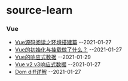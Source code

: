 # source-learn
### Vue
- [Vue源码阅读之环境搭建篇]() --2021-01-27
- [Vue的初始化与挂载做了什么？](https://github.com/danarrr/source-learn/issues/1) --2021-01-27
- [Vue的响应式数据](https://github.com/danarrr/source-learn/issues/2) --2021-01-29
- [Vue v2 v3响应式数据]() --2021-01-27
- [Dom diff详解]() --2021-01-27


